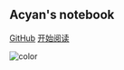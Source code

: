 
## Acyan's notebook

[GitHub](https://github.com/a-cyan/blog)
[开始阅读](README.md)



<!-- 背景色 -->
![color](#fff)



